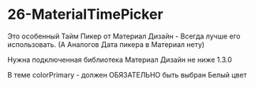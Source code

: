 # 26-MaterialTimePicker

Это особенный Тайм Пикер от Материал Дизайн - Всегда лучше его использовать. (А Аналогов Дата пикера в Материал нету)

Нужна подключенная библиотека Материал Дизайн не ниже 1.3.0

В теме colorPrimary - должен ОБЯЗАТЕЛЬНО быть выбран Белый цвет
